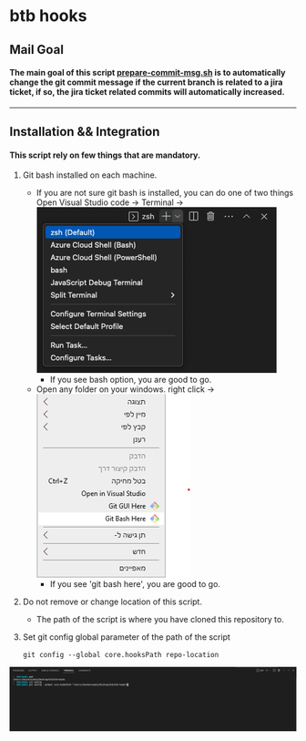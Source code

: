# btb hooks

## Mail Goal

#### The main goal of this script [prepare-commit-msg.sh](./prepare-commit-msg.sh) is to automatically change the git commit message if the current branch is related to a jira ticket, if so, the jira ticket related commits will automatically increased.

---

## Installation && Integration

#### This script rely on few things that are mandatory.

1.  Git bash installed on each machine.

    - If you are not sure git bash is installed, you can do one of two things
      Open Visual Studio code -> Terminal -> <img src="./src/Terminal.png"> </img>
      - If you see bash option, you are good to go.
    - Open any folder on your windows. right click ->
      <img src="./src/win-save.png"> </img>
      - If you see 'git bash here', you are good to go.

2.  Do not remove or change location of this script.

    - The path of the script is where you have cloned this repository to.

3.  Set git config global parameter of the path of the script
    ```
    git config --global core.hooksPath repo-location
    ```


<img src="./src/cfg.png">